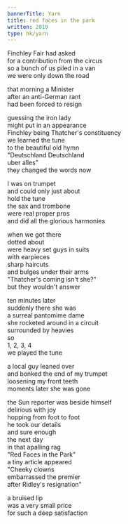 ```yaml
---
bannerTitle: Yarn
title: red faces in the park
written: 2019
type: hk/yarn
---
```



Finchley Fair had asked  
for a contribution from the circus  
so a bunch of us piled in a van  
we were only down the road  

that morning a Minister   
after an anti-German rant  
had been forced to resign

guessing the iron lady  
might put in an appearance  
Finchley being Thatcher's constituency  
we learned the tune  
to the beautiful old hymn  
"Deutschland Deutschland  
uber alles"  
they changed the words now

I was on trumpet  
and could only just about  
hold the tune  
the sax and trombone  
were real proper pros  
and did all the glorious harmonies  

when we got there  
dotted about  
were heavy set guys in suits  
with earpieces  
sharp haircuts  
and bulges under their arms  
"Thatcher's coming isn't she?"  
but they wouldn't answer

ten minutes later  
suddenly there she was  
a surreal pantomime dame  
she rocketed around in a circuit  
surrounded by heavies  
so  
1, 2, 3, 4  
we played the tune

a local guy leaned over  
and bonked the end of my trumpet  
loosening my front teeth  
moments later she was gone  

the Sun reporter was beside himself  
delirious with joy  
hopping from foot to foot  
he took our details  
and sure enough  
the next day  
in that apalling rag  
"Red Faces in the Park"  
a tiny article appeared  
"Cheeky clowns  
embarrassed the premier  
after Ridley's resignation"  

a bruised lip  
was a very small price  
for such a deep satisfaction


